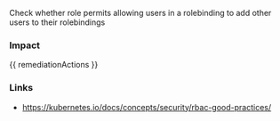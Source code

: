 
Check whether role permits allowing users in a rolebinding to add other users to their rolebindings

### Impact
<!-- Add Impact here -->

<!-- DO NOT CHANGE -->
{{ remediationActions }}

### Links
- https://kubernetes.io/docs/concepts/security/rbac-good-practices/


